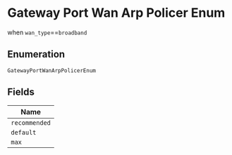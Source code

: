 
# Gateway Port Wan Arp Policer Enum

when `wan_type`==`broadband`

## Enumeration

`GatewayPortWanArpPolicerEnum`

## Fields

| Name |
|  --- |
| `recommended` |
| `default` |
| `max` |


